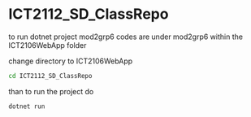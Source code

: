 # ICT2112_SD_ClassRepo

to run dotnet project
mod2grp6 codes are under mod2grp6 within the ICT2106WebApp folder

change directory to ICT2106WebApp
```bash
cd ICT2112_SD_ClassRepo
```

than to run the project do
```bash
dotnet run
```
